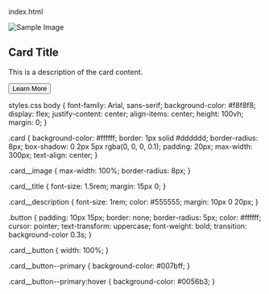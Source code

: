 index.html
<!DOCTYPE html>
<html lang="en">
<head>
    <meta charset="UTF-8">
    <meta name="viewport" content="width=device-width, initial-scale=1.0">
    <link rel="stylesheet" href="styles.css">
    <title>BEM Example</title>
</head>
<body>
    <div class="card">
        <img src="https://via.placeholder.com/300" alt="Sample Image" class="card__image">
        <h2 class="card__title">Card Title</h2>
        <p class="card__description">This is a description of the card content.</p>
        <button class="button card__button card__button--primary">Learn More</button>
    </div>
</body>
</html>

styles.css
body {
    font-family: Arial, sans-serif;
    background-color: #f8f8f8;
    display: flex;
    justify-content: center;
    align-items: center;
    height: 100vh;
    margin: 0;
}

.card {
    background-color: #ffffff;
    border: 1px solid #dddddd;
    border-radius: 8px;
    box-shadow: 0 2px 5px rgba(0, 0, 0, 0.1);
    padding: 20px;
    max-width: 300px;
    text-align: center;
}

.card__image {
    max-width: 100%;
    border-radius: 8px;
}

.card__title {
    font-size: 1.5rem;
    margin: 15px 0;
}

.card__description {
    font-size: 1rem;
    color: #555555;
    margin: 10px 0 20px;
}

.button {
    padding: 10px 15px;
    border: none;
    border-radius: 5px;
    color: #ffffff;
    cursor: pointer;
    text-transform: uppercase;
    font-weight: bold;
    transition: background-color 0.3s;
}

.card__button {
    width: 100%;
}

.card__button--primary {
    background-color: #007bff;
}

.card__button--primary:hover {
    background-color: #0056b3;
}

